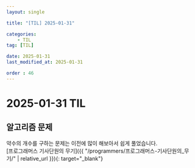 ```yaml
---
layout: single

title: "[TIL] 2025-01-31"

categories:
    - TIL
tag: [TIL]

date: 2025-01-31
last_modified_at: 2025-01-31

order : 46
---
```


# 2025-01-31 TIL

## 알고리즘 문제

약수의 개수를 구하는 문제는 이전에 많이 해보아서 쉽게 풀었습니다.  
[프로그래머스 기사단원의 무기]({{ "/programmers/프로그래머스-기사단원의_무기/" | relative_url }}){: target="_blank"}